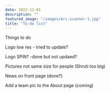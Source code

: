 ```yaml
---
date: 2022-12-01
description: ""
featured_image: "/images/mri-scanner-1.jpg"
title: "To-do list"
---
```


Things to do

Logo low res - tried to update?

Logo SPiN? -done but not updaed?

Pictures not same size for people (Shruti too big)

News on front page (done?)

Add a team pic to the About page (coming)
